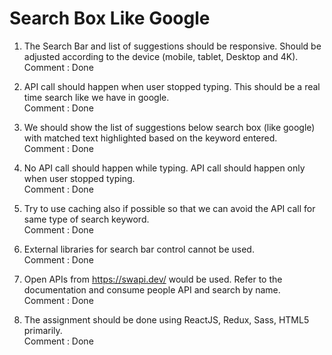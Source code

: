 # Search Box Like Google

1. The Search Bar and list of suggestions should be responsive. Should be adjusted according to the device (mobile, tablet, Desktop and 4K).
<br>Comment : Done

2. API call should happen when user stopped typing. This should be a real time search like we have in google.
<br>Comment : Done

3. We should show the list of suggestions below search box (like google) with matched text highlighted based on the keyword entered.
<br>Comment : Done

4. No API call should happen while typing. API call should happen only when user stopped typing.
<br>Comment : Done

5. Try to use caching also if possible so that we can avoid the API call for same type of search keyword.
<br>Comment : Done

6. External libraries for search bar control cannot be used.
<br>Comment : Done

7. Open APIs from https://swapi.dev/ would be used. Refer to the documentation and consume people API and search by name.
<br>Comment : Done

8. The assignment should be done using ReactJS, Redux, Sass, HTML5 primarily.
<br>Comment : Done

